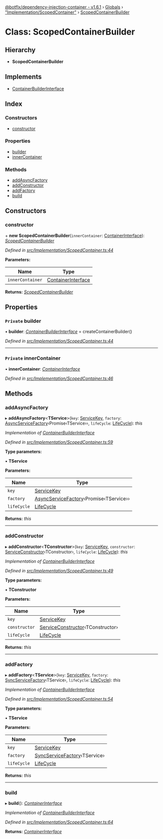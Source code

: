 [@botflx/dependency-injection-container - v1.6.1](../README.md) › [Globals](../globals.md) › ["Implementation/ScopedContainer"](../modules/_implementation_scopedcontainer_.md) › [ScopedContainerBuilder](_implementation_scopedcontainer_.scopedcontainerbuilder.md)

# Class: ScopedContainerBuilder

## Hierarchy

* **ScopedContainerBuilder**

## Implements

* [ContainerBuilderInterface](../interfaces/_interfaces_.containerbuilderinterface.md)

## Index

### Constructors

* [constructor](_implementation_scopedcontainer_.scopedcontainerbuilder.md#constructor)

### Properties

* [builder](_implementation_scopedcontainer_.scopedcontainerbuilder.md#private-builder)
* [innerContainer](_implementation_scopedcontainer_.scopedcontainerbuilder.md#private-innercontainer)

### Methods

* [addAsyncFactory](_implementation_scopedcontainer_.scopedcontainerbuilder.md#addasyncfactory)
* [addConstructor](_implementation_scopedcontainer_.scopedcontainerbuilder.md#addconstructor)
* [addFactory](_implementation_scopedcontainer_.scopedcontainerbuilder.md#addfactory)
* [build](_implementation_scopedcontainer_.scopedcontainerbuilder.md#build)

## Constructors

###  constructor

\+ **new ScopedContainerBuilder**(`innerContainer`: [ContainerInterface](../interfaces/_interfaces_.containerinterface.md)): *[ScopedContainerBuilder](_implementation_scopedcontainer_.scopedcontainerbuilder.md)*

*Defined in [src/Implementation/ScopedContainer.ts:44](https://github.com/botflux/dependency-injection-container/blob/a5ee3f9/packages/DIContainer/src/Implementation/ScopedContainer.ts#L44)*

**Parameters:**

Name | Type |
------ | ------ |
`innerContainer` | [ContainerInterface](../interfaces/_interfaces_.containerinterface.md) |

**Returns:** *[ScopedContainerBuilder](_implementation_scopedcontainer_.scopedcontainerbuilder.md)*

## Properties

### `Private` builder

• **builder**: *[ContainerBuilderInterface](../interfaces/_interfaces_.containerbuilderinterface.md)* =  createContainerBuilder()

*Defined in [src/Implementation/ScopedContainer.ts:44](https://github.com/botflux/dependency-injection-container/blob/a5ee3f9/packages/DIContainer/src/Implementation/ScopedContainer.ts#L44)*

___

### `Private` innerContainer

• **innerContainer**: *[ContainerInterface](../interfaces/_interfaces_.containerinterface.md)*

*Defined in [src/Implementation/ScopedContainer.ts:46](https://github.com/botflux/dependency-injection-container/blob/a5ee3f9/packages/DIContainer/src/Implementation/ScopedContainer.ts#L46)*

## Methods

###  addAsyncFactory

▸ **addAsyncFactory**<**TService**>(`key`: [ServiceKey](../modules/_interfaces_.md#servicekey), `factory`: [AsyncServiceFactory](../modules/_interfaces_.md#asyncservicefactory)‹Promise‹TService››, `lifeCycle`: [LifeCycle](../enums/_interfaces_.lifecycle.md)): *this*

*Implementation of [ContainerBuilderInterface](../interfaces/_interfaces_.containerbuilderinterface.md)*

*Defined in [src/Implementation/ScopedContainer.ts:59](https://github.com/botflux/dependency-injection-container/blob/a5ee3f9/packages/DIContainer/src/Implementation/ScopedContainer.ts#L59)*

**Type parameters:**

▪ **TService**

**Parameters:**

Name | Type |
------ | ------ |
`key` | [ServiceKey](../modules/_interfaces_.md#servicekey) |
`factory` | [AsyncServiceFactory](../modules/_interfaces_.md#asyncservicefactory)‹Promise‹TService›› |
`lifeCycle` | [LifeCycle](../enums/_interfaces_.lifecycle.md) |

**Returns:** *this*

___

###  addConstructor

▸ **addConstructor**<**TConstructor**>(`key`: [ServiceKey](../modules/_interfaces_.md#servicekey), `constructor`: [ServiceConstructor](../modules/_interfaces_.md#serviceconstructor)‹TConstructor›, `lifeCycle`: [LifeCycle](../enums/_interfaces_.lifecycle.md)): *this*

*Implementation of [ContainerBuilderInterface](../interfaces/_interfaces_.containerbuilderinterface.md)*

*Defined in [src/Implementation/ScopedContainer.ts:49](https://github.com/botflux/dependency-injection-container/blob/a5ee3f9/packages/DIContainer/src/Implementation/ScopedContainer.ts#L49)*

**Type parameters:**

▪ **TConstructor**

**Parameters:**

Name | Type |
------ | ------ |
`key` | [ServiceKey](../modules/_interfaces_.md#servicekey) |
`constructor` | [ServiceConstructor](../modules/_interfaces_.md#serviceconstructor)‹TConstructor› |
`lifeCycle` | [LifeCycle](../enums/_interfaces_.lifecycle.md) |

**Returns:** *this*

___

###  addFactory

▸ **addFactory**<**TService**>(`key`: [ServiceKey](../modules/_interfaces_.md#servicekey), `factory`: [SyncServiceFactory](../modules/_interfaces_.md#syncservicefactory)‹TService›, `lifeCycle`: [LifeCycle](../enums/_interfaces_.lifecycle.md)): *this*

*Implementation of [ContainerBuilderInterface](../interfaces/_interfaces_.containerbuilderinterface.md)*

*Defined in [src/Implementation/ScopedContainer.ts:54](https://github.com/botflux/dependency-injection-container/blob/a5ee3f9/packages/DIContainer/src/Implementation/ScopedContainer.ts#L54)*

**Type parameters:**

▪ **TService**

**Parameters:**

Name | Type |
------ | ------ |
`key` | [ServiceKey](../modules/_interfaces_.md#servicekey) |
`factory` | [SyncServiceFactory](../modules/_interfaces_.md#syncservicefactory)‹TService› |
`lifeCycle` | [LifeCycle](../enums/_interfaces_.lifecycle.md) |

**Returns:** *this*

___

###  build

▸ **build**(): *[ContainerInterface](../interfaces/_interfaces_.containerinterface.md)*

*Implementation of [ContainerBuilderInterface](../interfaces/_interfaces_.containerbuilderinterface.md)*

*Defined in [src/Implementation/ScopedContainer.ts:64](https://github.com/botflux/dependency-injection-container/blob/a5ee3f9/packages/DIContainer/src/Implementation/ScopedContainer.ts#L64)*

**Returns:** *[ContainerInterface](../interfaces/_interfaces_.containerinterface.md)*
